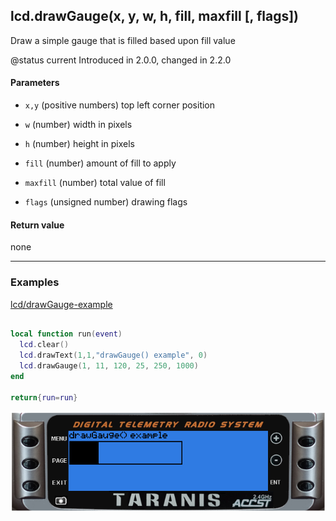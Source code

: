 <!-- This file was generated by the script. Do not edit it, any changes will be lost! -->

## lcd.drawGauge(x, y, w, h, fill, maxfill [, flags])



Draw a simple gauge that is filled based upon fill value

@status current Introduced in 2.0.0, changed in 2.2.0


#### Parameters

* `x,y` (positive numbers) top left corner position

* `w` (number) width in pixels

* `h` (number) height in pixels

* `fill` (number) amount of fill to apply

* `maxfill` (number) total value of fill

* `flags` (unsigned number) drawing flags



#### Return value

none



---

### Examples

<a class="dlbtn" href="https://raw.githubusercontent.com/opentx/lua-reference-guide/opentx_2.2/lcd/drawGauge-example.lua">lcd/drawGauge-example</a>

```lua

local function run(event)
  lcd.clear()
  lcd.drawText(1,1,"drawGauge() example", 0)
  lcd.drawGauge(1, 11, 120, 25, 250, 1000)
end

return{run=run}
```

![](drawGauge-example.png)

